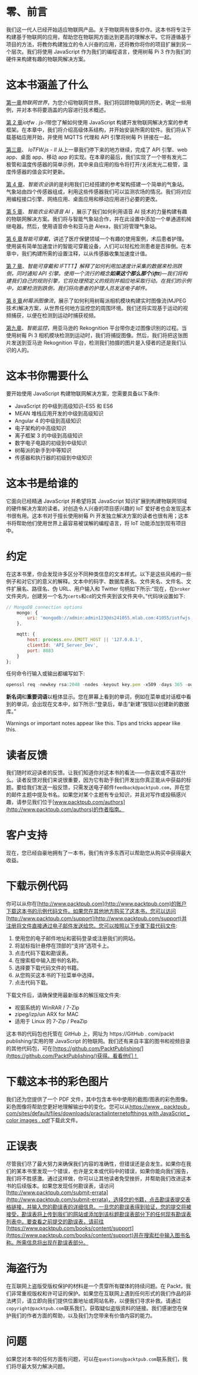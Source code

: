 # 零、前言

我们这一代人已经开始适应物联网产品。关于物联网有很多炒作。这本书将专注于构建基于物联网的应用，帮助您在物联网方面达到更高的理解水平。它将遵循基于项目的方法，将教你构建独立的令人兴奋的应用，还将教你将你的项目扩展到另一个层次。我们将使用 JavaScript 作为我们的编程语言，使用树莓 Pi 3 作为我们的硬件来构建有趣的物联网解决方案。

# 这本书涵盖了什么

[第一章](1.html#MSDG0-ce91715363d04669bca1c1545beb57ee)*物联网世界*，为您介绍物联网世界。我们将回顾物联网的历史，确定一些用例，并对本书将要涵盖的内容进行技术概述。

[第 2 章](2.html#UGI00-ce91715363d04669bca1c1545beb57ee)*iotfw . js-I*带您了解如何使用 JavaScript 构建开发物联网解决方案的参考框架。在本章中，我们将介绍高级体系结构，并开始安装所需的软件。我们将从下载基础应用开始，并使用 MQTTS 代理和 API 引擎将树莓 Pi 拼接在一起。

[第三章](3.html#24L8G0-ce91715363d04669bca1c1545beb57ee)、 *IoTFW.js - II* 从上一章我们停下来的地方继续，完成了 API 引擎、web app、桌面 app、移动 app 的实现。在本章的最后，我们实现了一个带有发光二极管和温度传感器的简单示例，其中来自应用的指令将打开/关闭发光二极管，温度传感器的值会实时更新。

[第 4 章](4.html#2F4UM0-ce91715363d04669bca1c1545beb57ee)、*智能农业*讲的是利用我们已经搭建的参考架构搭建一个简单的气象站。气象站由四个传感器组成，利用这些传感器我们可以监测农场的情况。我们将对应用编程接口引擎、网络应用、桌面应用和移动应用进行必要的更改。

[第 5 章](5.html#2QJ5E0-ce91715363d04669bca1c1545beb57ee)、*智能农业和语音 AI* ，展示了我们如何利用语音 AI 技术的力量构建有趣的物联网解决方案。我们将与智能气象站合作，并在此设置中添加一个单通道机械继电器。然后，使用语音命令和亚马逊 Alexa，我们将管理气象站。

[第 6 章](6.html#39REE0-ce91715363d04669bca1c1545beb57ee)*智能可穿戴*，讲述了医疗保健领域一个有趣的使用案例，术后患者护理。使用装有简单加速度计的智能可穿戴设备，人们可以轻松检测患者是否摔倒。在本章中，我们构建所需的设置注释，以从传感器收集加速度计值。

[第 7 章](6.html#39REE0-ce91715363d04669bca1c1545beb57ee)、*智能可穿戴和 IFTTT】解释了如何利用加速度计采集的数据来检测跌倒，同时通知 API 引擎。使用一个流行的概念**如果这个那么那个**(**iftt**)—我们将构建我们自己的规则引擎，它将处理预定义的规则并相应地采取行动。在我们的示例中，如果检测到跌倒，我们将向患者的护理人员发送电子邮件。*

[第 8 章](8.html#3R0OI0-ce91715363d04669bca1c1545beb57ee)*树莓派图像流*，展示了如何利用树莓派相机模块构建实时图像流(MJPEG 技术)解决方案，从世界任何地方监控您的周围环境。我们还将实现基于运动的视频捕获，以便在检测到运动时捕获视频。

[第九章](9.html#48C0E0-ce91715363d04669bca1c1545beb57ee)、*智能监控*，用亚马逊的 Rekognition 平台带你走过图像识别的过程。当使用树莓 Pi 3 相机模块检测到运动时，我们将捕捉图像。然后，我们将把这张图片发送到亚马逊 Rekognition 平台，检测我们拍摄的图片是入侵者的还是我们认识的人的。

# 这本书你需要什么

要开始使用 JavaScript 构建物联网解决方案，您需要具备以下条件:

*   JavaScript 的中级到高级知识–ES5 和 ES6
*   MEAN 堆栈应用开发的中级到高级知识
*   Angular 4 的中级到高级知识
*   电子架构的中高级知识
*   离子框架 3 的中级到高级知识
*   数字电子电路的初级到中级知识
*   树莓派的新手到中等知识
*   传感器和执行器的初级到中级知识

# 这本书是给谁的

它面向已经精通 JavaScript 并希望将其 JavaScript 知识扩展到构建物联网领域的硬件解决方案的读者。对创造令人兴奋的项目感兴趣的 IoT 爱好者也会发现这本书很有用。这本书对于擅长使用树莓 Pi 开发独立解决方案的读者也很有用；这本书将帮助他们使用世界上最容易被误解的编程语言，将 IoT 功能添加到现有项目中。

# 约定

在这本书里，你会发现许多区分不同种类信息的文本样式。以下是这些风格的一些例子和对它们的意义的解释。文本中的码字、数据库表名、文件夹名、文件名、文件扩展名、路径名、伪 URL、用户输入和 Twitter 句柄如下所示:“现在，在`broker`文件夹内，创建另一个名为`certs`和`cd`的文件夹到该文件夹中。”代码块设置如下:

```js
// MongoDB connection options
    mongo: {
        uri: 'mongodb://admin:admin123@ds241055.mlab.com:41055/iotfwjs'
    },

    mqtt: {
        host: process.env.EMQTT_HOST || '127.0.0.1',
        clientId: 'API_Server_Dev',
        port: 8883
    }
};
```

任何命令行输入或输出都编写如下:

```js
openssl req -newkey rsa:2048 -nodes -keyout key.pem -x509 -days 365 -out certificate.pem 
```

**新名词**和**重要词语**以粗体显示。您在屏幕上看到的单词，例如在菜单或对话框中看到的单词，会出现在文本中，如下所示:“登录后，单击“新建”按钮以创建新的数据库。”

Warnings or important notes appear like this. Tips and tricks appear like this.

# 读者反馈

我们随时欢迎读者的反馈。让我们知道你对这本书的看法——你喜欢或不喜欢什么。读者反馈对我们来说很重要，因为它有助于我们开发出你真正能从中获益的标题。要给我们发送一般反馈，只需发送电子邮件`feedback@packtpub.com`，并在您的邮件主题中提及书名。如果您对某个主题有专业知识，并且对写作或投稿感兴趣，请参见我们位于[www.packtpub.com/authors](http://www.packtpub.com/authors)的作者指南。

# 客户支持

现在，您已经自豪地拥有了一本书，我们有许多东西可以帮助您从购买中获得最大收益。

# 下载示例代码

你可以从你在[http://www.packtpub.com](http://www.packtpub.com)的账户下载这本书的示例代码文件。如果您在其他地方购买了这本书，您可以访问[http://www.packtpub.com/support](http://www.packtpub.com/support)并注册将文件直接通过电子邮件发送给您。您可以按照以下步骤下载代码文件:

1.  使用您的电子邮件地址和密码登录或注册我们的网站。
2.  将鼠标指针悬停在顶部的“支持”选项卡上。
3.  点击代码下载和勘误表。
4.  在搜索框中输入图书的名称。
5.  选择要下载代码文件的书籍。
6.  从您购买这本书的下拉菜单中选择。
7.  点击代码下载。

下载文件后，请确保使用最新版本的解压缩文件夹:

*   视窗系统的 WinRAR / 7-Zip
*   zipeg/izp/un ARX for MAC
*   适用于 Linux 的 7-Zip / PeaZip

这本书的代码包也托管在 GitHub 上，网址为 https://GitHub . com/packt publishing/实用的带 JavaScript 的物联网。我们还有来自丰富的图书和视频目录的其他代码包，可在[https://github.com/PacktPublishing/](https://github.com/PacktPublishing/)获得。看看他们！

# 下载这本书的彩色图片

我们还为您提供了一个 PDF 文件，其中包含本书中使用的截图/图表的彩色图像。彩色图像将帮助您更好地理解输出中的变化。您可以从[https://www . packtpub . com/sites/default/files/downloads/practialinternetofthings with JavaScript _ color images . pdf](https://www.packtpub.com/sites/default/files/downloads/PracticalInternetofThingswithJavaScript_ColorImages.pdf)下载此文件。

# 正误表

尽管我们尽了最大努力来确保我们内容的准确性，但错误还是会发生。如果你在我们的某本书里发现一个错误，也许是文本或代码中的错误，如果你能向我们报告，我们将不胜感激。通过这样做，你可以让其他读者免受挫折，并帮助我们改进这本书的后续版本。如果您发现任何勘误表，请访问[http://www.packtpub.com/submit-errata](http://www.packtpub.com/submit-errata)，选择您的书籍，点击勘误表提交表格链接，并输入您的勘误表的详细信息。一旦您的勘误表得到验证，您的提交将被接受，勘误表将上传到我们的网站或添加到该标题勘误表部分下的任何现有勘误表列表中。要查看之前提交的勘误表，请前往[https://www.packtpub.com/books/content/support](https://www.packtpub.com/books/content/support)并在搜索栏中输入图书名称。所需信息将出现在勘误表部分。

# 海盗行为

在互联网上盗版受版权保护的材料是一个贯穿所有媒体的持续问题。在 Packt，我们非常重视版权和许可证的保护。如果您在互联网上遇到任何形式的我们作品的非法拷贝，请立即向我们提供位置地址或网站名称，以便我们寻求补救。请通过`copyright@packtpub.com`联系我们，获取疑似盗版资料的链接。我们感谢您在保护我们的作者方面的帮助，以及我们为您带来有价值内容的能力。

# 问题

如果您对本书的任何方面有问题，可以在`questions@packtpub.com`联系我们，我们将尽最大努力解决问题。